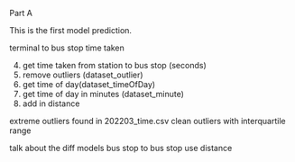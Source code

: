 Part A 

This is the first model prediction.

terminal to bus stop time taken

4. get time taken from station to bus stop (seconds)
5. remove outliers (dataset_outlier)
6. get time of day(dataset_timeOfDay)
7. get time of day in minutes (dataset_minute)
8. add in distance

extreme outliers found in 202203_time.csv
clean outliers with interquartile range


talk about the diff models
bus stop to bus stop
use distance
